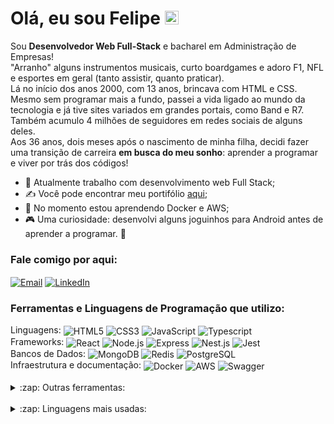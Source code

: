 <h1>Olá, eu sou Felipe <img alt="Oi!"  width="22px" src="https://github.com/TheDudeThatCode/TheDudeThatCode/blob/master/Assets/Hi.gif?raw=true"/>
</h1>

<p>
  Sou <strong>Desenvolvedor Web Full-Stack</strong> e bacharel em Administração de Empresas!<br>
"Arranho" alguns instrumentos musicais, curto boardgames e adoro F1, NFL e esportes em geral (tanto assistir, quanto praticar).<br>
Lá no início dos anos 2000, com 13 anos, brincava com  HTML e CSS. Mesmo sem programar mais a fundo, passei a vida ligado ao mundo da tecnologia e já tive sites variados em grandes portais, como Band e R7. Também acumulo 4 milhões de seguidores em redes sociais de alguns deles.<br>
Aos 36 anos, dois meses após o nascimento de minha filha, decidi fazer uma transição de carreira <strong>em busca do meu sonho</strong>: aprender a programar e viver por trás dos códigos!
</p>

- 🔭 Atualmente trabalho com desenvolvimento web Full Stack;
- ✍ Você pode encontrar meu portifólio [aqui][repositorio];
- 🌱 No momento estou aprendendo Docker e AWS;
- 🎮 Uma curiosidade: desenvolvi alguns joguinhos para Android antes de aprender a programar. 🤨


### Fale comigo por aqui:
[<img align="center" alt="Email" src="https://img.shields.io/badge/Microsoft_Outlook-0078D4?logo=microsoft-outlook&logoColor=white" />][email]
[<img align="center" alt="LinkedIn" src="https://img.shields.io/badge/LinkedIn-0077B5?logo=linkedin&logoColor=white" />][linkedin]


### Ferramentas e Linguagens de Programação que utilizo:

<div>
  Linguagens: 
  <img align="center" alt="HTML5" src="https://img.shields.io/badge/HTML-E34F26.svg?logo=html5&logoColor=white" />
  <img align="center" alt="CSS3" src="https://img.shields.io/badge/CSS3-1572B6?&logo=css3&logoColor=white"/>
  <img align="center" alt="JavaScript" src="https://img.shields.io/badge/JavaScript-323330?&logo=javascript&logoColor=F7DF1E" />
  <img align="center" alt="Typescript" src="https://img.shields.io/badge/TypeScript-007ACC?&logo=typescript&logoColor=white" />
  <br>
  Frameworks: 
  <img align="center" alt="React" src="https://img.shields.io/badge/React-20232A?&logo=react&logoColor=61DAFB" />
  <img align="center" alt="Node.js"  src="https://img.shields.io/badge/Node%20js-339933?&logo=nodedotjs&logoColor=white"  />
  <img align="center" alt="Express"  src="https://img.shields.io/badge/Express%20js-000000?&logo=express&logoColor=white"  />
  <img align="center" alt="Nest.js"  src="https://img.shields.io/badge/nestjs-E0234E?&logo=nestjs&logoColor=white"  />
  <img align="center" alt="Jest"  src="https://img.shields.io/badge/Jest-C21325?&logo=jest&logoColor=white"  />
  <br>
  Bancos de Dados: 
  <img align="center" alt="MongoDB" src="https://img.shields.io/badge/MongoDB-4EA94B?&logo=mongodb&logoColor=white" />
  <img align="center" alt="Redis" src="https://img.shields.io/badge/redis-%23DD0031.svg?&logo=redis&logoColor=white" />
  <img align="center" alt="PostgreSQL" src="https://img.shields.io/badge/PostgreSQL-316192?&logo=postgresql&logoColor=white" />
  <br>
  Infraestrutura e documentação: 
  <img align="center" alt="Docker" src="https://img.shields.io/badge/Docker-2CA5E0?&logo=docker&logoColor=white" />
  <img align="center" alt="AWS" src="https://img.shields.io/badge/Amazon_AWS-FF9900?&logo=amazonaws&logoColor=white" />
  <img align="center" alt="Swagger" src="https://img.shields.io/badge/Swagger-85EA2D?&logo=Swagger&logoColor=white"/>
</div>

<br>

<details>
  <summary>:zap: Outras ferramentas:</summary>
  <br>
  <div>
    Desenvolvimento: 
    <img align="center" alt="npm" src="https://img.shields.io/badge/npm-CB3837?&logo=npm&logoColor=white" />
    <img align="center" alt="Styled-components" src="https://img.shields.io/badge/styled--components-DB7093?logo=styled-components&logoColor=white" />
    <img align="center" alt="ts-node" src="https://img.shields.io/badge/ts--node-3178C6?&logo=ts-node&logoColor=white" />
    <img align="center" alt="Prisma" src="https://img.shields.io/badge/Prisma-3982CE?&logo=Prisma&logoColor=white" />
    <img align="center" alt="JWT" src="https://img.shields.io/badge/JWT-000000?&logo=JSON%20web%20tokens&logoColor=white" />
    <img align="center" alt="Axios" src="https://img.shields.io/badge/axios-671ddf?&logo=axios&logoColor=white" />
    <br>
    Outras: 
    <img align="center" alt="Figma" src="https://img.shields.io/badge/Figma-F24E1E?&logo=figma&logoColor=white" />
    <img align="center" alt="VSCode" src="https://img.shields.io/badge/VSCode-0078D4?&logo=visual%20studio%20code&logoColor=white" />
    <img align="center" alt="Git" src="https://img.shields.io/badge/Git-F05033.svg?logo=git&logoColor=white">
    <img align="center" alt="GitHub" src="https://img.shields.io/badge/GitHub-100000?&logo=github&logoColor=white" />
    <img align="center" alt="Linux" src="https://img.shields.io/badge/Linux-FCC624.svg?logo=linux&logoColor=white">
  <div></div>
</details>

<br>
<details>
<summary>:zap: Linguagens mais usadas:</summary>
  <br>
  <div align="center">
    <img align="left" src="https://github-readme-stats.vercel.app/api/top-langs?username=felipeiasbik&show_icons=true&locale=en&layout=compact&theme=dark" alt="felipeiasbik" />
  </div>
</details>



[repositorio]: https://github.com/felipeiasbik?tab=repositories
[email]: mailto:felipeiasik@hotmail.com
[linkedin]: https://www.linkedin.com/in/felipeiasbik/
